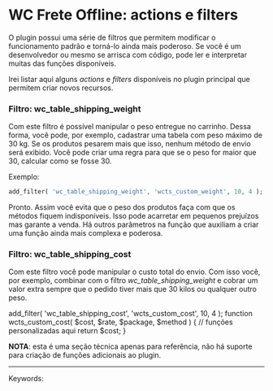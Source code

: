 # WC Frete Offline: actions e filters

O plugin possui uma série de filtros que permitem modificar o funcionamento padrão e torná-lo ainda mais poderoso. Se você é um desenvolvedor ou mesmo se arrisca com código, pode ler e interpretar muitas das funções disponíveis.

Irei listar aqui alguns _actions_ e _filters_ disponíveis no plugin principal que permitem criar novos recursos.

### Filtro: wc\_table\_shipping\_weight

Com este filtro é possível manipular o peso entregue no carrinho. Dessa forma, você pode, por exemplo, cadastrar uma tabela com peso máximo de 30 kg. Se os produtos pesarem mais que isso, nenhum método de envio será exibido. Você pode criar uma regra para que se o peso for maior que 30, calcular como se fosse 30.

Exemplo:

```php
add_filter( 'wc_table_shipping_weight', 'wcts_custom_weight', 10, 4 ); function wcts_custom_weight( $cart_weight, $package, $extra_weight, $weight_unit ) { if ( $cart_weight > 30 ) { $cart_weight = 30; } return $cart_weight; }
```

Pronto. Assim você evita que o peso dos produtos faça com que os métodos fiquem indisponíveis. Isso pode acarretar em pequenos prejuízos mas garante a venda. Há outros parâmetros na função que auxiliam a criar uma função ainda mais complexa e poderosa.

### Filtro: wc\_table\_shipping\_cost

Com este filtro você pode manipular o custo total do envio. Com isso você, por exemplo, combinar com o filtro _wc\_table\_shipping\_weight_ e cobrar um valor extra sempre que o pedido tiver mais que 30 kilos ou qualquer outro peso.

add\_filter( 'wc\_table\_shipping\_cost', 'wcts\_custom\_cost', 10, 4 );
function wcts\_custom\_cost( $cost, $rate, $package, $method ) {
  // funções personalizadas aqui
  return $cost;
}

**NOTA**: esta é uma seção técnica apenas para referência, não há suporte para criação de funções adicionais ao plugin.

___

Keywords: